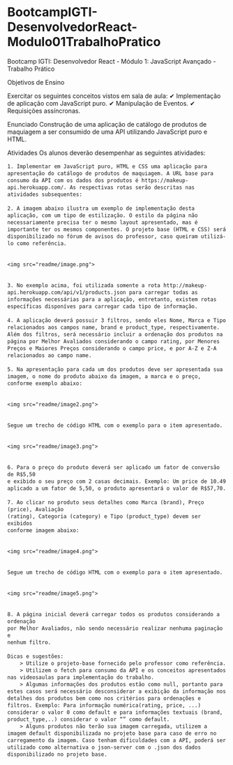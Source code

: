 # BootcampIGTI-DesenvolvedorReact-Modulo01TrabalhoPratico
 Bootcamp IGTI: Desenvolvedor React - Módulo 1: JavaScript Avançado - Trabalho Prático

Objetivos de Ensino

Exercitar os seguintes conceitos vistos em sala de aula:
✔ Implementação de aplicação com JavaScript puro.
✔ Manipulação de Eventos.
✔ Requisições assíncronas.

Enunciado
Construção de uma aplicação de catálogo de produtos de maquiagem a ser 
consumido de uma API utilizando JavaScript puro e HTML.

Atividades
Os alunos deverão desempenhar as seguintes atividades:

    1. Implementar em JavaScript puro, HTML e CSS uma aplicação para apresentação do catálogo de produtos de maquiagem. A URL base para 
    consumo da API com os dados dos produtos é https://makeup-api.herokuapp.com/. As respectivas rotas serão descritas nas atividades subsequentes:

    2. A imagem abaixo ilustra um exemplo de implementação desta aplicação, com um tipo de estilização. O estilo da página não necessariamente precisa ter o mesmo layout apresentado, mas é importante ter os mesmos componentes. O projeto base (HTML e CSS) será disponibilizado no fórum de avisos do professor, caso queiram utilizá-lo como referência.


    <img src="readme/image.png">


    3. No exemplo acima, foi utilizada somente a rota http://makeup-api.herokuapp.com/api/v1/products.json para carregar todas as informações necessárias para a aplicação, entretanto, existem rotas específicas disponíves para carregar cada tipo de informação.

    4. A aplicação deverá possuir 3 filtros, sendo eles Nome, Marca e Tipo relacionados aos campos name, brand e product_type, respectivamente. Além dos filtros, será necessário incluir a ordenação dos produtos na página por Melhor Avaliados considerando o campo rating, por Menores Preços e Maiores Preços considerando o campo price, e por A-Z e Z-A relacionados ao campo name. 

    5. Na apresentação para cada um dos produtos deve ser apresentada sua imagem, o nome do produto abaixo da imagem, a marca e o preço, conforme exemplo abaixo:
    

    <img src="readme/image2.png">


    Segue um trecho de código HTML com o exemplo para o item apresentado.
    

    <img src="readme/image3.png">
    
    
    6. Para o preço do produto deverá ser aplicado um fator de conversão de R$5,50 
    e exibido o seu preço com 2 casas decimais. Exemplo: Um price de 10.49 
    aplicado a um fator de 5,50, o produto apresentará o valor de R$57,70.

    7. Ao clicar no produto seus detalhes como Marca (brand), Preço (price), Avaliação 
    (rating), Categoria (category) e Tipo (product_type) devem ser exibidos 
    conforme imagem abaixo:
    

    <img src="readme/image4.png">


    Segue um trecho de código HTML com o exemplo para o item apresentado.


    <img src="readme/image5.png">


    8. A página inicial deverá carregar todos os produtos considerando a ordenação 
    por Melhor Avaliados, não sendo necessário realizar nenhuma paginação e 
    nenhum filtro.
    
    Dicas e sugestões:
        > Utilize o projeto-base fornecido pelo professor como referência.
        > Utilizem o fetch para consumo da API e os conceitos apresentados nas videosaulas para implementação do trabalho.
        > Algumas informações dos produtos estão como null, portanto para estes casos será necessário desconsiderar a exibição da informação nos detalhes dos produtos bem como nos critérios para ordenações e filtros. Exemplo: Para informação numérica(rating, price, ...) considerar o valor 0 como default e para informações textuais (brand, product_type,..) considerar o valor “” como default.
        > Alguns produtos não terão sua imagem carregada, utilizem a imagem default disponibilizada no projeto base para caso de erro no carregamento da imagem. Caso tenham dificuldades com a API, poderá ser utilizado como alternativa o json-server com o .json dos dados disponibilizado no projeto base.